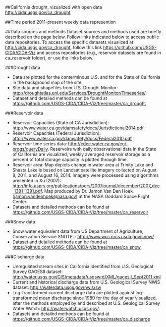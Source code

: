 ##California drought, vizualized with open data
http://cida.usgs.gov/ca_drought

##Time period
2011-present
weekly data represention

##Data sources and methods
Dataset sources and methods used are briefly described on the page below. Follow links indicated below to access public data repositories. To access the specific datasets visualized at http://cida.usgs.gov/ca_drought, follow this link https://github.com/USGS-CIDA/CIDA-Viz and access repositories (e.g., reservoir datasets are found in ca_reservoir folder), or use the links below. 

###Drought data
 - Data are plotted for the conterminous U.S. and for the State of California in the background map of the site. 
 - Site data and shapefiles from U.S. Drought Monitor: http://droughtatlas.unl.edu/Services/DroughtMonitor/Timeseries/
 - Dataset and detailed methods can be found at https://github.com/USGS-CIDA/CIDA-Viz/tree/master/ca_drought

###Reservoir data
 - Reservoir Capacities (State of CA Jurisdiction): http://www.water.ca.gov/damsafety/docs/Jurisdictional2014.pdf
 - Reservoir Capacities (Federal Jurisdiction): http://www.water.ca.gov/damsafety/docs/Federal2010.pdf
 - Reservoir time series data: http://cdec.water.ca.gov/cgi-progs/queryDaily. Reservoirs with daily observational data in the State of California are visualized; weekly averaged reservoir storage as a percent of total storage capacity is plotted through time. 
 - Reservoir area: Map depicts change in water area at Trinity Lake and Shasta Lake is based on Landsat satellite imagery collected on August 8, 2011, and August 16, 2014. Imagery were processed using algorithms presented in Xu (2007): http://info.asprs.org/publications/pers/2007journal/december/2007_dec_1381-1391.pdf. Map produced by Dr. Jamon Van Den Hoek (jamon.vandenhoek@nasa.gov) at the NASA Goddard Space Flight Center.
 - Datasets and detailed methods can be found at https://github.com/USGS-CIDA/CIDA-Viz/tree/master/ca_reservoir

###Snow data
 - Snow water equivalent data from US Department of Agriculture, Conservation Service SNOTEL: http://www.wcc.nrcs.usda.gov/snow/
 - Dataset and detailed methods can be found at https://github.com/USGS-CIDA/CIDA-Viz/tree/master/ca_snow
 
###Discharge data
 - Unregulated stream sites in California identified from U.S. Geological Survey GAGESII dataset: http://water.usgs.gov/GIS/metadata/usgswrd/XML/gagesII_Sept2011.xml
 - Current and historical discharge data from U.S. Geological Survey NWIS dataset: http://waterdata.usgs.gov/nwis/sw
 - Log-transformed current discharge data are plotted against log-transformed mean discharge since 1980 for the day of year visualized, after the methods employed by and described at U.S. Geological Survey Water Watch: http://waterwatch.usgs.gov/.
 - Datasets and detailed methods can be found at https://github.com/USGS-CIDA/CIDA-Viz/tree/master/ca_discharge
